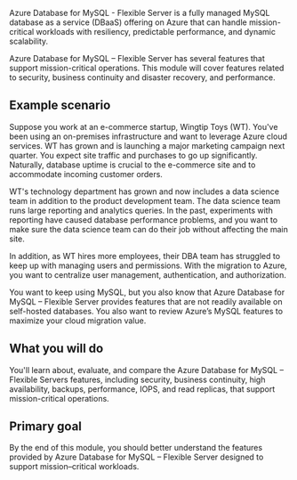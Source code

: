 Azure Database for MySQL - Flexible Server is a fully managed MySQL database as a service (DBaaS) offering on Azure that can handle mission-critical workloads with resiliency, predictable performance, and dynamic scalability.

Azure Database for MySQL – Flexible Server has several features that support mission-critical operations. This module will cover features related to security, business continuity and disaster recovery, and performance.

## Example scenario

Suppose you work at an e-commerce startup, Wingtip Toys (WT). You've been using an on-premises infrastructure and want to leverage Azure cloud services. WT has grown and is launching a major marketing campaign next quarter. You expect site traffic and purchases to go up significantly. Naturally, database uptime is crucial to the e-commerce site and to accommodate incoming customer orders. 

WT's technology department has grown and now includes a data science team in addition to the product development team. The data science team runs large reporting and analytics queries. In the past, experiments with reporting have caused database performance problems, and you want to make sure the data science team can do their job without affecting the main site. 

In addition, as WT hires more employees, their DBA team has struggled to keep up with managing users and permissions. With the migration to Azure, you want to centralize user management, authentication, and authorization. 

You want to keep using MySQL, but you also know that Azure Database for MySQL – Flexible Server provides features that are not readily available on self-hosted databases. You also want to review Azure’s MySQL features to maximize your cloud migration value. 

## What you will do

You'll learn about, evaluate, and compare the Azure Database for MySQL – Flexible Servers features, including security, business continuity, high availability, backups, performance, IOPS, and read replicas, that support mission-critical operations. 

## Primary goal

By the end of this module, you should better understand the features provided by Azure Database for MySQL – Flexible Server designed to support mission–critical workloads. 
